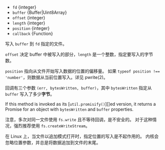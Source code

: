 <!-- YAML
added: v0.0.2
changes:
  - version: v7.4.0
    pr-url: https://github.com/nodejs/node/pull/10382
    description: The `buffer` parameter can now be a `Uint8Array`.
  - version: v7.2.0
    pr-url: https://github.com/nodejs/node/pull/7856
    description: The `offset` and `length` parameters are optional now.
  - version: v7.0.0
    pr-url: https://github.com/nodejs/node/pull/7897
    description: The `callback` parameter is no longer optional. Not passing
                 it will emit a deprecation warning.
-->

* `fd` {integer}
* `buffer` {Buffer|Uint8Array}
* `offset` {integer}
* `length` {integer}
* `position` {integer}
* `callback` {Function}

写入 `buffer` 到 `fd` 指定的文件。

`offset` 决定 buffer 中被写入的部分，`length` 是一个整数，指定要写入的字节数。

`position` 指向从文件开始写入数据的位置的偏移量。
如果 `typeof position !== 'number'`，则数据从当前位置写入。详见 pwrite(2)。

回调有三个参数 `(err, bytesWritten, buffer)`，其中 `bytesWritten` 指定从 `buffer` 写入了多少**字节**。

If this method is invoked as its [`util.promisify()`][]ed version, it returns
a Promise for an object with `bytesWritten` and `buffer` properties.

注意，多次对同一文件使用 `fs.write` 且不等待回调，是不安全的。
对于这种情况，强烈推荐使用 `fs.createWriteStream`。

在 Linux 上，当文件以追加模式打开时，指定位置的写入是不起作用的。
内核会忽略位置参数，并总是将数据追加到文件的末尾。


